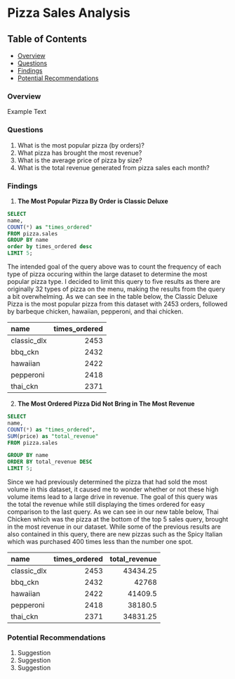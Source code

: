 # Pizza Sales Analysis

## Table of Contents
- [Overview](overview)
- [Questions](questions)
- [Findings](findings)
- [Potential Recommendations](potential-recommendations)

### Overview

Example Text

### Questions
1. What is the most popular pizza (by orders)?
2. What pizza has brought the most revenue?
3. What is the average price of pizza by size?
4. What is the total revenue generated from pizza sales each month?

### Findings
1. **The Most Popular Pizza By Order is Classic Deluxe**
``` SQL
SELECT 
name,
COUNT(*) as "times_ordered"
FROM pizza.sales
GROUP BY name
order by times_ordered desc
LIMIT 5;
```
The intended goal of the query above was to count the frequency of each type of pizza occuring within the large dataset to determine the most popular pizza type. I decided to limit this query to five results as there are originally 32 types of pizza on the menu, making the results from the query a bit overwhelming. As we can see in the table below, the Classic Deluxe Pizza is the most popular pizza from this dataset with 2453 orders, followed by barbeque chicken, hawaiian, pepperoni, and thai chicken.

| name         | times_ordered |
|:-------------|--------------:|
| classic_dlx	 | 2453          |
| bbq_ckn	     | 2432          | 
| hawaiian	   | 2422          |
| pepperoni	   | 2418          |
| thai_ckn	   | 2371          |

2. **The Most Ordered Pizza Did Not Bring in The Most Revenue**
``` SQL
SELECT 
name,
COUNT(*) as "times_ordered",
SUM(price) as "total_revenue"
FROM pizza.sales

GROUP BY name
ORDER BY total_revenue DESC
LIMIT 5;
```
Since we had previously determined the pizza that had sold the most volume in this dataset, it caused me to wonder whether or not these high volume items lead to a large drive in revenue. The goal of this query was the total the revenue while still displaying the times ordered for easy comparison to the last query. As we can see in our new table below, Thai Chicken which was the pizza at the bottom of the top 5 sales query, brought in the most revenue in our dataset. While some of the previous results are also contained in this query, there are new pizzas such as the Spicy Italian which was purchased 400 times less than the number one spot.

| name         | times_ordered |  total_revenue |     
|:-------------|--------------:|---------------:|
| classic_dlx	 | 2453          | 43434.25       |
| bbq_ckn	     | 2432          | 42768          |
| hawaiian	   | 2422          | 41409.5        |
| pepperoni	   | 2418          | 38180.5        |
| thai_ckn	   | 2371          | 34831.25       |
### Potential Recommendations

1. Suggestion
2. Suggestion
3. Suggestion
